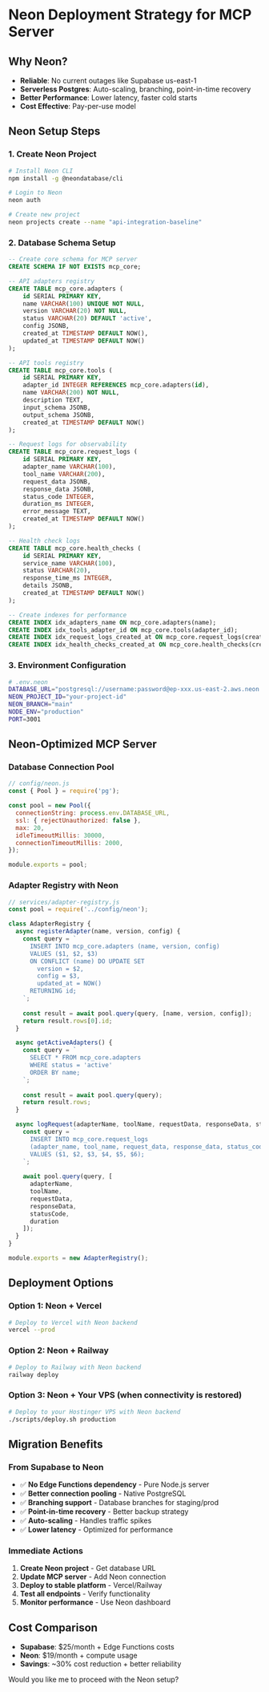 # Neon Deployment Strategy for MCP Server

## Why Neon?
- **Reliable**: No current outages like Supabase us-east-1
- **Serverless Postgres**: Auto-scaling, branching, point-in-time recovery
- **Better Performance**: Lower latency, faster cold starts
- **Cost Effective**: Pay-per-use model

## Neon Setup Steps

### 1. Create Neon Project
```bash
# Install Neon CLI
npm install -g @neondatabase/cli

# Login to Neon
neon auth

# Create new project
neon projects create --name "api-integration-baseline"
```

### 2. Database Schema Setup
```sql
-- Create core schema for MCP server
CREATE SCHEMA IF NOT EXISTS mcp_core;

-- API adapters registry
CREATE TABLE mcp_core.adapters (
    id SERIAL PRIMARY KEY,
    name VARCHAR(100) UNIQUE NOT NULL,
    version VARCHAR(20) NOT NULL,
    status VARCHAR(20) DEFAULT 'active',
    config JSONB,
    created_at TIMESTAMP DEFAULT NOW(),
    updated_at TIMESTAMP DEFAULT NOW()
);

-- API tools registry
CREATE TABLE mcp_core.tools (
    id SERIAL PRIMARY KEY,
    adapter_id INTEGER REFERENCES mcp_core.adapters(id),
    name VARCHAR(200) NOT NULL,
    description TEXT,
    input_schema JSONB,
    output_schema JSONB,
    created_at TIMESTAMP DEFAULT NOW()
);

-- Request logs for observability
CREATE TABLE mcp_core.request_logs (
    id SERIAL PRIMARY KEY,
    adapter_name VARCHAR(100),
    tool_name VARCHAR(200),
    request_data JSONB,
    response_data JSONB,
    status_code INTEGER,
    duration_ms INTEGER,
    error_message TEXT,
    created_at TIMESTAMP DEFAULT NOW()
);

-- Health check logs
CREATE TABLE mcp_core.health_checks (
    id SERIAL PRIMARY KEY,
    service_name VARCHAR(100),
    status VARCHAR(20),
    response_time_ms INTEGER,
    details JSONB,
    created_at TIMESTAMP DEFAULT NOW()
);

-- Create indexes for performance
CREATE INDEX idx_adapters_name ON mcp_core.adapters(name);
CREATE INDEX idx_tools_adapter_id ON mcp_core.tools(adapter_id);
CREATE INDEX idx_request_logs_created_at ON mcp_core.request_logs(created_at);
CREATE INDEX idx_health_checks_created_at ON mcp_core.health_checks(created_at);
```

### 3. Environment Configuration
```bash
# .env.neon
DATABASE_URL="postgresql://username:password@ep-xxx.us-east-2.aws.neon.tech/neondb?sslmode=require"
NEON_PROJECT_ID="your-project-id"
NEON_BRANCH="main"
NODE_ENV="production"
PORT=3001
```

## Neon-Optimized MCP Server

### Database Connection Pool
```javascript
// config/neon.js
const { Pool } = require('pg');

const pool = new Pool({
  connectionString: process.env.DATABASE_URL,
  ssl: { rejectUnauthorized: false },
  max: 20,
  idleTimeoutMillis: 30000,
  connectionTimeoutMillis: 2000,
});

module.exports = pool;
```

### Adapter Registry with Neon
```javascript
// services/adapter-registry.js
const pool = require('../config/neon');

class AdapterRegistry {
  async registerAdapter(name, version, config) {
    const query = `
      INSERT INTO mcp_core.adapters (name, version, config)
      VALUES ($1, $2, $3)
      ON CONFLICT (name) DO UPDATE SET
        version = $2,
        config = $3,
        updated_at = NOW()
      RETURNING id;
    `;
    
    const result = await pool.query(query, [name, version, config]);
    return result.rows[0].id;
  }

  async getActiveAdapters() {
    const query = `
      SELECT * FROM mcp_core.adapters
      WHERE status = 'active'
      ORDER BY name;
    `;
    
    const result = await pool.query(query);
    return result.rows;
  }

  async logRequest(adapterName, toolName, requestData, responseData, statusCode, duration) {
    const query = `
      INSERT INTO mcp_core.request_logs 
      (adapter_name, tool_name, request_data, response_data, status_code, duration_ms)
      VALUES ($1, $2, $3, $4, $5, $6);
    `;
    
    await pool.query(query, [
      adapterName,
      toolName,
      requestData,
      responseData,
      statusCode,
      duration
    ]);
  }
}

module.exports = new AdapterRegistry();
```

## Deployment Options

### Option 1: Neon + Vercel
```bash
# Deploy to Vercel with Neon backend
vercel --prod
```

### Option 2: Neon + Railway
```bash
# Deploy to Railway with Neon backend
railway deploy
```

### Option 3: Neon + Your VPS (when connectivity is restored)
```bash
# Deploy to your Hostinger VPS with Neon backend
./scripts/deploy.sh production
```

## Migration Benefits

### From Supabase to Neon
- ✅ **No Edge Functions dependency** - Pure Node.js server
- ✅ **Better connection pooling** - Native PostgreSQL
- ✅ **Branching support** - Database branches for staging/prod
- ✅ **Point-in-time recovery** - Better backup strategy
- ✅ **Auto-scaling** - Handles traffic spikes
- ✅ **Lower latency** - Optimized for performance

### Immediate Actions
1. **Create Neon project** - Get database URL
2. **Update MCP server** - Add Neon connection
3. **Deploy to stable platform** - Vercel/Railway
4. **Test all endpoints** - Verify functionality
5. **Monitor performance** - Use Neon dashboard

## Cost Comparison
- **Supabase**: $25/month + Edge Functions costs
- **Neon**: $19/month + compute usage
- **Savings**: ~30% cost reduction + better reliability

Would you like me to proceed with the Neon setup?
